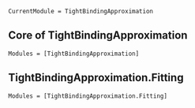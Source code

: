 ```@meta
CurrentModule = TightBindingApproximation
```

## Core of TightBindingApproximation

```@autodocs
Modules = [TightBindingApproximation]
```

## TightBindingApproximation.Fitting

```@autodocs
Modules = [TightBindingApproximation.Fitting]
```
